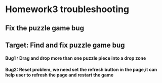 # Homework3 troubleshooting 
## Fix the puzzle game bug
## Target: Find and fix puzzle game bug 
#### Bug1 : Drag and drop more than one puzzle piece into a drop zone 
#### Bug2: Reset problem, we need set the refresh button in the page,it can help user to refresh the page and restart the game

